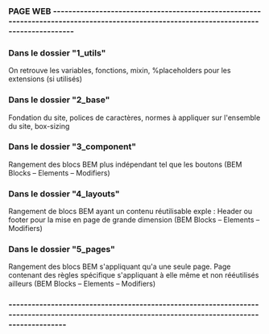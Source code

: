 ### PAGE WEB ----------------------------------------------------------------------------------------------------------------------------------------

###  Dans le dossier "1_utils"

On retrouve les variables, fonctions, mixin, %placeholders pour les extensions (si utilisés)

###  Dans le dossier "2_base"

Fondation du site, polices de caractères, normes à appliquer sur l'ensemble du site, box-sizing

###  Dans le dossier "3_component"

Rangement des blocs BEM plus indépendant tel que les boutons (BEM Blocks – Elements – Modifiers)

###  Dans le dossier "4_layouts"

Rangement de blocs BEM ayant un contenu réutilisable exple : Header ou footer pour la mise en page de grande dimension (BEM Blocks – Elements – Modifiers)

###  Dans le dossier "5_pages"

Rangement des blocs BEM s'appliquant qu'a une seule page. Page contenant des règles spécifique s'appliquant à elle même et non rééutilisés ailleurs
(BEM Blocks – Elements – Modifiers)

### -------------------------------------------------------------------------------------------------------------------------------------------------